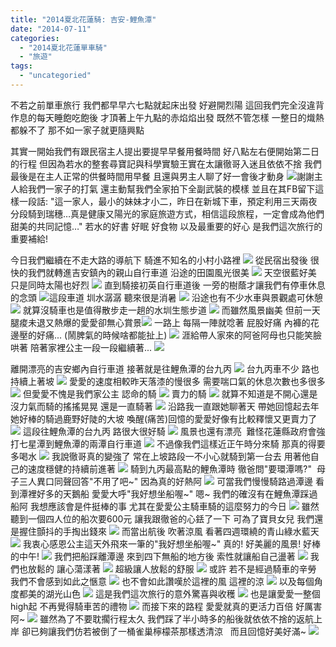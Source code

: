 ```yaml
---
title: "2014夏北花蓮騎: 吉安-鯉魚潭"
date: "2014-07-11"
categories: 
  - "2014夏北花蓮單車騎"
  - "旅遊"
tags: 
  - "uncategoried"
---
```


不若之前單車旅行 我們都早早六七點就起床出發 好避開烈陽 這回我們完全沒違背作息的每天睡飽吃飽後 才頂著上午九點的赤焰焰出發 既然不管怎樣 一整日的熾熱都躲不了 那不如一家子就更隨興點

其實一開始我們有跟民宿主人提出要提早早餐用餐時間 好八點左右便開始第二日的行程 但因為若水的整套尋寶記與科學實驗王實在太讓徹哥入迷且依依不捨 我們最後是在主人正常的供餐時間用早餐 且還與男主人聊了好一會後才動身  ![](images/14546909084_e8bf403599.jpg)謝謝主人給我們一家子的打氣 還主動幫我們全家拍下全副武裝的模樣 並且在其FB留下這樣一段話: "這一家人，最小的妹妹才小二，昨日在新城下車，預定利用三天兩夜分段騎到瑞穗…真是健康又陽光的家庭旅遊方式，相信這段旅程，一定會成為他們甜美的共同記憶…" 若水的好書 好眠 好食物 以及最重要的好心 是我們這次旅行的重要補給!

今日我們繼續在不走大路的導航下 騎進不知名的小村小路裡 ![](images/14525367166_93535c19d9.jpg) 從民宿出發後 很快的我們就轉進吉安鎮內的親山自行車道 沿途的田園風光很美 ![](images/14525368956_aa56342c45.jpg) 天空很藍好美  只是同時太陽也好烈 [![](images/14546911474_008c4e6ae2.jpg)](http://flickr.com/photos/33703965@N00/14546911474) 直到騎接初英自行車道後 一旁的樹蔭才讓我們有停車休息的念頭 [![](images/14548456925_8c5e6abff5.jpg)](http://flickr.com/photos/33703965@N00/14548456925)這段車道 圳水潺潺 聽來很是消暑 [![](images/14361804410_8c0880631a.jpg)](http://flickr.com/photos/33703965@N00/14361804410) 沿途也有不少水車與景觀處可休憩 [![](images/14525381386_a5585dbc28.jpg)](http://flickr.com/photos/33703965@N00/14525381386) 就算沒騎車也是值得散步走一趟的水圳生態步道 [![](images/14546913414_9e5c7b484e.jpg)](http://flickr.com/photos/33703965@N00/14546913414) 而雖然風景幽美 但前一天腿痠未退又熱爆的愛愛卻無心賞景[![](images/14547527392_2cb7291397.jpg)](http://flickr.com/photos/33703965@N00/14547527392) 一路上 每隔一陣就唸著 屁股好痛 內褲的花邊壓的好痛... (鬧脾氣的時候啥都能扯上) ![](images/14568571973_7a67c46cec.jpg) 涯給帶人家來的阿爸阿母也只能笑臉哄著 陪著家裡公主一段一段繼續著... ![](images/14568577273_3b509256d2.jpg) 

離開漂亮的吉安鄉內自行車道 接著就是往鯉魚潭的台九丙 [![](images/14548469685_7bc0707464.jpg)](http://flickr.com/photos/33703965@N00/14548469685) 台九丙車不少 路也持續上著坡 [![](images/14546926974_20c59dc664.jpg)](http://flickr.com/photos/33703965@N00/14546926974) 愛愛的速度相較昨天落漆的慢很多 需要喘口氣的休息次數也多很多 ![](images/14361877008_d8d9b6e40f.jpg) 但愛愛不愧是我們家公主 認命的騎 ![](images/14362014247_16da25c488.jpg) 賣力的騎 ![](images/14361818180_51eb8314e9.jpg) 就算不知道是不開心還是沒力氣而騎的搖搖晃晃 還是一直騎著 ![](images/14547541482_a54a5de91a.jpg) 沿路我一直跟她聊著天 帶她回憶起去年她好棒的騎過鹿野好陡的大坡 喚醒(痛苦)回憶的愛愛好像有比較釋懷又更賣力了 [![](images/14545084671_3c6316cd05.jpg)](http://flickr.com/photos/33703965@N00/14545084671) 這段往鯉魚潭的台九丙 路很大很好騎 [![](images/14568586343_7aa90a61e5.jpg)](http://flickr.com/photos/33703965@N00/14568586343) 風景也還有漂亮  難怪花蓮縣政府會強打七星潭到鯉魚潭的兩潭自行車道 [![](images/14545080101_8a399ffa84.jpg)](http://flickr.com/photos/33703965@N00/14545080101) 不過像我們這樣近正午時分來騎 那真的得要多喝水 [![](images/14361868739_bc829711f4.jpg)](http://flickr.com/photos/33703965@N00/14361868739) 我說徹哥真的變強了 常在上坡路段一不小心就騎到第一台去 用著他自己的速度穩健的持續前進著 ![](images/14545080571_d842db3aff.jpg) 騎到九丙最高點的鯉魚潭時 徹爸問"要環潭嗎?"  母子三人異口同聲回答"不用了吧~" 因為真的好熱阿 ![](images/14361890478_fd79bcbf29.jpg) 可當我們慢慢騎路過潭邊 看到潭裡好多的天鵝船 愛愛大呼"我好想坐船喔~" 嗯~ 我們的確沒有在鯉魚潭踩過船阿 我想應該會是件挺棒的事 尤其在愛愛公主騎車騎的這麼努力的今日 [![](images/14546963384_f6488bd6ea.jpg)](http://flickr.com/photos/33703965@N00/14546963384) 雖然聽到一個四人位的船次要600元 讓我跟徹爸的心銩了一下 可為了寶貝女兒 我們還是握住顫抖的手掏出錢來 [![](images/14547557112_b579da71e1.jpg)](http://flickr.com/photos/33703965@N00/14547557112) 而當出航後 吹著涼風 看著四週環繞的青山綠水藍天 [![](images/14362029237_4762e84855.jpg)](http://flickr.com/photos/33703965@N00/14362029237) 我衷心感恩公主這天外飛來一筆的"我好想坐船喔~" 真的! 好美麗的風景! 好棒的中午! [![](images/14362028507_34aba25341.jpg)](http://flickr.com/photos/33703965@N00/14362028507) 我們把船踩離潭邊 來到四下無船的地方後 索性就讓船自己盪著 [![](images/14546946114_7a31517fdf.jpg)](http://flickr.com/photos/33703965@N00/14546946114) 我們也放鬆的 讓心蕩漾著 [![](images/14362037617_baa9ef3c92.jpg)](http://flickr.com/photos/33703965@N00/14362037617) 超級讓人放鬆的舒服 [![](images/14362038547_ba349b4e0c.jpg)](http://flickr.com/photos/33703965@N00/14362038547) 或許 若不是經過騎車的辛勞 我們不會感到如此之愜意 [![](images/14545096681_0038b776d3.jpg)](http://flickr.com/photos/33703965@N00/14545096681) [](http://flickr.com/photos/33703965@N00/14362028507)也不會如此讚嘆於這裡的風 這裡的涼 ![](images/14361836270_d2ba2286f8.jpg) 以及每個角度都美的湖光山色 ![](images/14546954274_fae7527484.jpg)  這是我們這次旅行的意外驚喜與收穫 ![](images/14548493475_839a9d303f.jpg) 也是讓愛愛一整個high起 不再覺得騎車苦的禮物 [![](images/14547561962_046be06a4a.jpg)](http://flickr.com/photos/33703965@N00/14547561962) 而接下來的路程 愛愛就真的更活力百倍 好厲害阿~ ![](images/14568613293_a803cee958.jpg) 雖然為了不要耽擱行程太久 我們踩了半小時多的船後就依依不捨的返航上岸 卻已夠讓我們仿若被倒了一桶雀巢檸檬茶那樣透清涼   而且回憶好美好滿~ ![](images/14548504355_b786327474.jpg)
